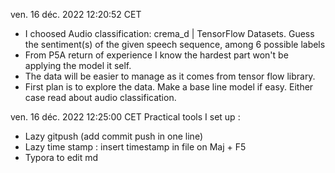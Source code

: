 ven. 16 déc. 2022 12:20:52 CET

* I choosed Audio classification: crema_d  |  TensorFlow Datasets. Guess the sentiment(s) of the given speech sequence, among 6 possible labels
* From P5A return of experience I know the hardest part won't be applying the model it self.
* The data will be easier to manage as it comes from tensor flow library.
* First plan is to explore the data. Make a base line model if easy. Either case read about audio classification. 

ven. 16 déc. 2022 12:25:00 CET
Practical tools I set up :

* Lazy gitpush (add commit push in one line)
* Lazy time stamp : insert timestamp in file on Maj + F5
* Typora to edit md 
